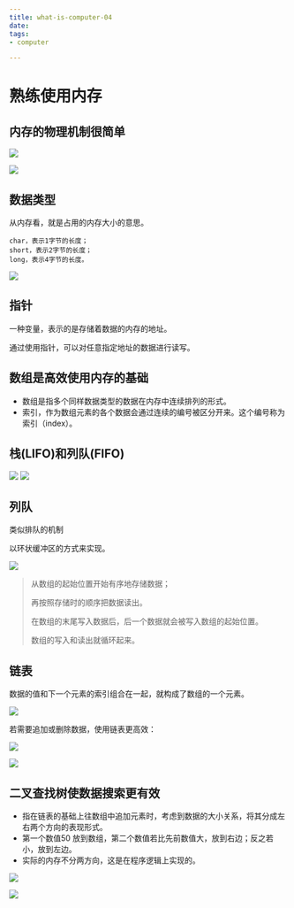 ```yaml
---
title: what-is-computer-04
date: 
tags:
- computer

---
```


# 熟练使用内存 #

## 内存的物理机制很简单 ##

![](http://ww1.sinaimg.cn/large/691a3013gw1f4ebd9rxuoj20gu0aqtag.jpg)

<!-- more -->

![](http://ww3.sinaimg.cn/large/691a3013gw1f4ebeafinsj20bv0fmack.jpg)

## 数据类型 ##

从内存看，就是占用的内存大小的意思。

    char，表示1字节的长度；
    short，表示2字节的长度；
    long，表示4字节的长度。

![](http://ww4.sinaimg.cn/large/691a3013gw1f4fr96reclj20er09hgn1.jpg)

## 指针 ##

一种变量，表示的是存储着数据的内存的地址。

通过使用指针，可以对任意指定地址的数据进行读写。

## 数组是高效使用内存的基础 ##

- 数组是指多个同样数据类型的数据在内存中连续排列的形式。
- 索引，作为数组元素的各个数据会通过连续的编号被区分开来。这个编号称为索引（index）。

## 栈(LIFO)和列队(FIFO) ##

![](http://ww1.sinaimg.cn/large/691a3013gw1f4friz8g2bj206k05fwes.jpg)    ![](http://ww4.sinaimg.cn/large/691a3013gw1f4frkl9tozj206905fq3a.jpg)

## 列队 ##

类似排队的机制

以环状缓冲区的方式来实现。

![](http://ww4.sinaimg.cn/large/691a3013gw1f4froh477rj20er08tta4.jpg)
 
> 从数组的起始位置开始有序地存储数据；
> 
> 再按照存储时的顺序把数据读出。
> 
> 在数组的末尾写入数据后，后一个数据就会被写入数组的起始位置。
> 
> 数组的写入和读出就循环起来。
> 

## 链表 ##

数据的值和下一个元素的索引组合在一起，就构成了数组的一个元素。

![](http://ww2.sinaimg.cn/large/691a3013gw1f4frtp7fjwj20en08et9w.jpg)

若需要追加或删除数据，使用链表更高效：

![](http://ww4.sinaimg.cn/large/691a3013gw1f4fruxgh3rj20eo07ygms.jpg)

![](http://ww1.sinaimg.cn/large/691a3013gw1f4frvc3sjqj20eu08ngmy.jpg)

## 二叉查找树使数据搜索更有效 ##

- 指在链表的基础上往数组中追加元素时，考虑到数据的大小关系，将其分成左右两个方向的表现形式。
- 第一个数值50 放到数组，第二个数值若比先前数值大，放到右边；反之若小，放到左边。
- 实际的内存不分两方向，这是在程序逻辑上实现的。

![](http://ww4.sinaimg.cn/large/691a3013gw1f4fs31sqy0j20er04udgf.jpg)

![](http://ww2.sinaimg.cn/large/691a3013gw1f4fs3nt4plj20ek0d1wgc.jpg)




